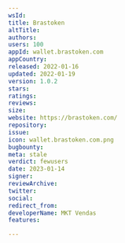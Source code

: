 ```yaml
---
wsId: 
title: Brastoken
altTitle: 
authors: 
users: 100
appId: wallet.brastoken.com
appCountry: 
released: 2022-01-16
updated: 2022-01-19
version: 1.0.2
stars: 
ratings: 
reviews: 
size: 
website: https://brastoken.com/
repository: 
issue: 
icon: wallet.brastoken.com.png
bugbounty: 
meta: stale
verdict: fewusers
date: 2023-01-14
signer: 
reviewArchive: 
twitter: 
social: 
redirect_from: 
developerName: MKT Vendas
features: 

---
```


